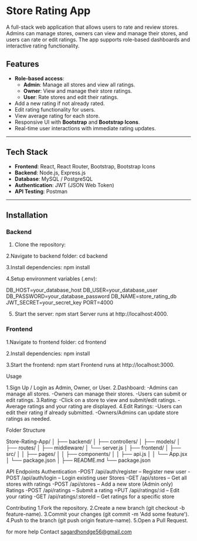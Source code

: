 # Store Rating App

A full-stack web application that allows users to rate and review stores. Admins can manage stores, owners can view and manage their stores, 
and users can rate or edit ratings. The app supports role-based dashboards and interactive rating functionality.


## Features

- **Role-based access**:
  - **Admin**: Manage all stores and view all ratings.
  - **Owner**: View and manage their store ratings.
  - **User**: Rate stores and edit their ratings.
- Add a new rating if not already rated.
- Edit rating functionality for users.
- View average rating for each store.
- Responsive UI with **Bootstrap** and **Bootstrap Icons**.
- Real-time user interactions with immediate rating updates.

---

## Tech Stack

- **Frontend**: React, React Router, Bootstrap, Bootstrap Icons
- **Backend**: Node.js, Express.js
- **Database**: MySQL / PostgreSQL
- **Authentication**: JWT (JSON Web Token)
- **API Testing**: Postman

---

## Installation

### Backend
1. Clone the repository:


2.Navigate to backend folder:
cd backend

3.Install dependencies:
npm install

4.Setup environment variables (.env):

DB_HOST=your_database_host
DB_USER=your_database_user
DB_PASSWORD=your_database_password
DB_NAME=store_rating_db
JWT_SECRET=your_secret_key
PORT=4000

5. Start the server:
npm start
Server runs at http://localhost:4000.

### Frontend

1.Navigate to frontend folder:
cd frontend

2.Install dependencies:
npm install

3.Start the frontend:
npm start
Frontend runs at http://localhost:3000.
  
Usage

1.Sign Up / Login as Admin, Owner, or User.
2.Dashboard:
  -Admins can manage all stores.
  -Owners can manage their stores.
  -Users can submit or edit ratings.
3.Rating:
  -Click on a store to view and submit/edit ratings.
  -Average ratings and your rating are displayed.
4.Edit Ratings:
  -Users can edit their rating if already submitted.
  -Owners/Admins can update store ratings as needed.


Folder Structure

Store-Rating-App/
│
├── backend/
│   ├── controllers/
│   ├── models/
│   ├── routes/
│   ├── middleware/
│   └── server.js
│
├── frontend/
│   ├── src/
│   │   ├── pages/
│   │   ├── components/
│   │   ├── api.js
│   │   └── App.jsx
│   └── package.json
│
├── README.md
└── package.json


API Endpoints
Authentication
   -POST /api/auth/register – Register new user
   -POST /api/auth/login – Login existing user
Stores
   -GET /api/stores – Get all stores with ratings
   -POST /api/stores – Add a new store (Admin only)
Ratings
   -POST /api/ratings – Submit a rating
   =PUT /api/ratings/:id – Edit your rating
   -GET /api/ratings/:storeId – Get ratings for a specific store



 Contributing
1.Fork the repository.
2.Create a new branch (git checkout -b feature-name).
3.Commit your changes (git commit -m 'Add some feature').
4.Push to the branch (git push origin feature-name).
5.Open a Pull Request.

for more help Contact
sagardhondge56@gmail.com



